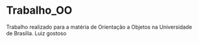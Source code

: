 # Trabalho_OO
Trabalho realizado para a matéria de Orientação a Objetos na Universidade de Brasília.
Luiz gostoso